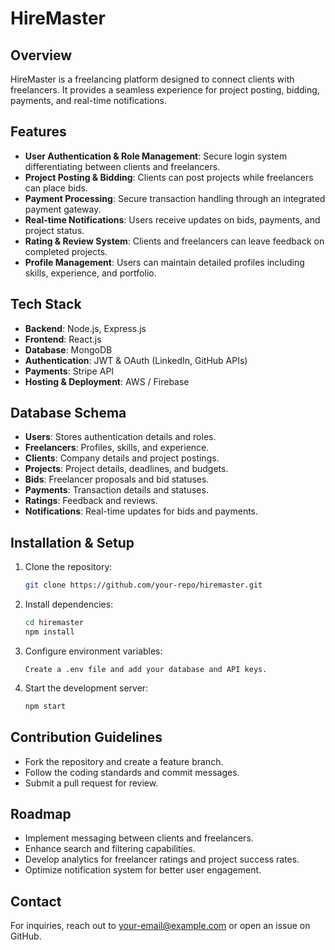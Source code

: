 # HireMaster

## Overview
HireMaster is a freelancing platform designed to connect clients with freelancers. It provides a seamless experience for project posting, bidding, payments, and real-time notifications.

## Features
- **User Authentication & Role Management**: Secure login system differentiating between clients and freelancers.
- **Project Posting & Bidding**: Clients can post projects while freelancers can place bids.
- **Payment Processing**: Secure transaction handling through an integrated payment gateway.
- **Real-time Notifications**: Users receive updates on bids, payments, and project status.
- **Rating & Review System**: Clients and freelancers can leave feedback on completed projects.
- **Profile Management**: Users can maintain detailed profiles including skills, experience, and portfolio.

## Tech Stack
- **Backend**: Node.js, Express.js
- **Frontend**: React.js
- **Database**: MongoDB
- **Authentication**: JWT & OAuth (LinkedIn, GitHub APIs)
- **Payments**: Stripe API
- **Hosting & Deployment**: AWS / Firebase

## Database Schema
- **Users**: Stores authentication details and roles.
- **Freelancers**: Profiles, skills, and experience.
- **Clients**: Company details and project postings.
- **Projects**: Project details, deadlines, and budgets.
- **Bids**: Freelancer proposals and bid statuses.
- **Payments**: Transaction details and statuses.
- **Ratings**: Feedback and reviews.
- **Notifications**: Real-time updates for bids and payments.

## Installation & Setup
1. Clone the repository:
   ```bash
   git clone https://github.com/your-repo/hiremaster.git
   ```
2. Install dependencies:
   ```bash
   cd hiremaster
   npm install
   ```
3. Configure environment variables:
   ```
   Create a .env file and add your database and API keys.
   ```
4. Start the development server:
   ```bash
   npm start
   ```

## Contribution Guidelines
- Fork the repository and create a feature branch.
- Follow the coding standards and commit messages.
- Submit a pull request for review.

## Roadmap
- Implement messaging between clients and freelancers.
- Enhance search and filtering capabilities.
- Develop analytics for freelancer ratings and project success rates.
- Optimize notification system for better user engagement.

## Contact
For inquiries, reach out to [your-email@example.com](mailto:your-email@example.com) or open an issue on GitHub.

